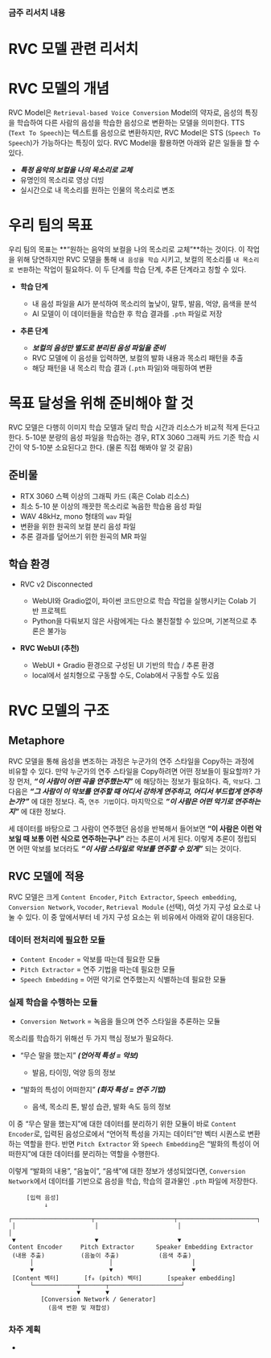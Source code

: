 ### 금주 리서치 내용

# RVC 모델 관련 리서치

# RVC 모델의 개념

RVC Model은 `Retrieval-based Voice Conversion` Model의 약자로, 음성의 특징을 학습하여 다른 사람의 음성을 학습한 음성으로 변환하는 모델을 의미한다. TTS (`Text To Speech`)는 텍스트를 음성으로 변환하지만, RVC Model은 STS (`Speech To Speech`)가 가능하다는 특징이 있다. RVC Model을 활용하면 아래와 같은 일들을 할 수 있다.

- ***특정 음악의 보컬을 나의 목소리로 교체***
- 유명인의 목소리로 영상 더빙
- 실시간으로 내 목소리를 원하는 인물의 목소리로 변조

# 우리 팀의 목표

우리 팀의 목표는 **“원하는 음악의 보컬을 나의 목소리로 교체”**하는 것이다. 이 작업을 위해 당연하지만 RVC 모델을 통해 `내 음성을 학습` 시키고, 보컬의 목소리를 `내 목소리로 변환`하는 작업이 필요하다. 이 두 단계를 학습 단계, 추론 단계라고 칭할 수 있다.

- **학습 단계**
    - 내 음성 파일을 AI가 분석하여 목소리의 높낮이, 말투, 발음, 억양, 음색을 분석
    - AI 모델이 이 데이터들을 학습한 후 학습 결과를 `.pth` 파일로 저장

- **추론 단계**
    - ***보컬의 음성만 별도로 분리된 음성 파일을 준비***
    - RVC 모델에 이 음성을 입력하면, 보컬의 발화 내용과 목소리 패턴을 추출
    - 해당 패턴을 내 목소리 학습 결과 (`.pth` 파일)와 매핑하여 변환

# 목표 달성을 위해 준비해야 할 것

RVC 모델은 다행히 이미지 학습 모델과 달리 학습 시간과 리소스가 비교적 적게 든다고 한다. 5-10분 분량의 음성 파일을 학습하는 경우, RTX 3060 그래픽 카드 기준 학습 시간이 약 5-10분 소요된다고 한다. (물론 직접 해봐야 알 것 같음)

## 준비물

- RTX 3060 스펙 이상의 그래픽 카드 (혹은 Colab 리소스)
- 최소 5-10 분 이상의 깨끗한 목소리로 녹음한 학습용 음성 파일
- WAV 48kHz, mono 형태의 `wav` 파일
- 변환을 위한 원곡의 보컬 분리 음성 파일
- 추론 결과를 덮어쓰기 위한 원곡의 MR 파일

## 학습 환경

- RVC v2 Disconnected
    - WebUI와 Gradio없이, 파이썬 코드만으로 학습 작업을 실행시키는 Colab 기반 프로젝트
    - Python을 다뤄보지 않은 사람에게는 다소 불친절할 수 있으며, 기본적으로 추론은 불가능

- **RVC WebUI (추천)**
    - WebUI + Gradio 환경으로 구성된 UI 기반의 학습 / 추론 환경
    - local에서 설치형으로 구동할 수도, Colab에서 구동할 수도 있음

# RVC 모델의 구조

## Metaphore

RVC 모델을 통해 음성을 변조하는 과정은 누군가의 연주 스타일을 Copy하는 과정에 비유할 수 있다. 만약 누군가의 연주 스타일을 Copy하려면 어떤 정보들이 필요할까? 가장 먼저, ***“이 사람이 어떤 곡을 연주했는지”*** 에 해당하는 정보가 필요하다. 즉, `악보`다. 그 다음은 ***“그 사람이 이 악보를 연주할 때 어디서 강하게 연주하고, 어디서 부드럽게 연주하는가?”*** 에 대한 정보다. 즉, `연주 기법`이다. 마지막으로 ***“이 사람은 어떤 악기로 연주하는지”*** 에 대한 정보다.

세 데이터를 바탕으로 그 사람이 연주했던 음성을 반복해서 들어보면 **“이 사람은 이런 악보일 때 보통 이런 식으로 연주하는구나”** 라는 추론이 서게 된다. 이렇게 추론이 정립되면 어떤 악보를 보더라도 ***“이 사람 스타일로 악보를 연주할 수 있게”*** 되는 것이다.

## RVC 모델에 적용

RVC 모델은 크게 `Content Encoder`, `Pitch Extractor`, `Speech embedding`, `Conversion Network`, `Vocoder`, `Retrieval Module` (선택), 여섯 가지 구성 요소로 나눌 수 있다. 이 중 앞에서부터 네 가지 구성 요소는 위 비유에서 아래와 같이 대응된다.

### 데이터 전처리에 필요한 모듈

- `Content Encoder` = 악보를 따는데 필요한 모듈
- `Pitch Extractor` = 연주 기법을 따는데 필요한 모듈
- `Speech Embedding` = 어떤 악기로 연주했는지 식별하는데 필요한 모듈

### 실제 학습을 수행하는 모듈

- `Conversion Network` = 녹음을 들으며 연주 스타일을 추론하는 모듈

목소리를 학습하기 위해선 두 가지 핵심 정보가 필요하다.

- “무슨 말을 했는지” ***(언어적 특성 = 악보)***
    - 발음, 타이밍, 억양 등의 정보

- “발화의 특성이 어떠한지” ***(화자 특성 = 연주 기법)***
    - 음색, 목소리 톤, 발성 습관, 발화 속도 등의 정보

이 중 “무슨 말을 했는지”에 대한 데이터를 분리하기 위한 모듈이 바로 `Content Encoder`로, 입력된 음성으로에서 “언어적 특성을 가지는 데이터”만 벡터 시퀀스로 변환하는 역할을 한다. 반면 `Pitch Extractor` 와 `Speech Embedding`은 “발화의 특성이 어떠한지”에 대한 데이터를 분리하는 역할을 수행한다.

이렇게 “발화의 내용”, “음높이”, “음색”에 대한 정보가 생성되었다면, `Conversion Network`에서 데이터를 기반으로 음성을 학습, 학습의 결과물인 `.pth` 파일에 저장한다.

```
     [입력 음성]
          ↓
 ┌──────────────────────┬──────────────────────┬──────────────────────┐
 │                      │                      │                      │
 ▼                      ▼                      ▼                      
Content Encoder     Pitch Extractor      Speaker Embedding Extractor
 (내용 추출)          (음높이 추출)           (음색 추출)
      │                     │                      │
      ▼                     ▼                      ▼
 [Content 벡터]       [f₀ (pitch) 벡터]       [speaker embedding]
      └────────────┬───────┬────────────────────┘
                   ▼       ▼
         [Conversion Network / Generator]
           (음색 변환 및 재합성)
```

### 차주 계획

-
